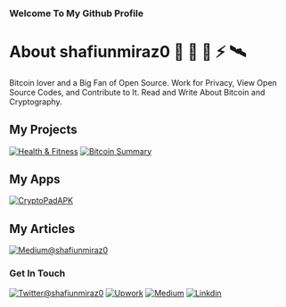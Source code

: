 ### Welcome To My Github Profile

# About shafiunmiraz0 🍊 🍔 🔑 ⚡ 🛰️

Bitcoin lover and a Big Fan of Open Source. Work for Privacy, View Open Source Codes, and Contribute to It. Read and Write About Bitcoin and Cryptography.

## My Projects
[![Health & Fitness](https://img.shields.io/badge/Mobile%20App-Health%20%26%20Fitness-green)]()
[![Bitcoin Summary](https://img.shields.io/badge/Bitcoin-Summary-orange)]()

## My Apps
[![CryptoPadAPK](https://img.shields.io/badge/CryptoPad-APK-a38907?style=plastic&logo=data%3Aimage%2Fpng%3Bbase64%2CiVBORw0KGgoAAAANSUhEUgAAACAAAAAgCAYAAABzenr0AAAABHNCSVQICAgIfAhkiAAAAAlwSFlzAAAA7AAAAOwBeShxvQAAABl0RVh0U29mdHdhcmUAd3d3Lmlua3NjYXBlLm9yZ5vuPBoAAAWYSURBVFiFrZdrbFRFFMd%2Fs%2B3aboulVTBYykseVRqNNtEAaaXSVkREQekS%2B9SQYsQ%2BqMSQCCSlQgMaTdoo0VIhbgtSCiLyUHCLqK0xfpD0wxJEQYWArSaw9E237fhh5nbvLndLMU6ymZmdM%2Bf%2FP%2BfMnDlXyPJyW0fKhWyAmHTXbiGQ%2FD8tGsgApgMS%2BA1wA71mIVtHyoVsCXUS6jqaCrKDtXjdeZVed36X152%2FZZTAAngD%2BANYDUwEEoAS4E%2BgVMsAEG7eebTl0gMW%2Boq1NcXA%2BluA24E9wHhgDnA%2BaD0R2AkkAy8B0haT7totELlHmy9uzik%2FWQikBW2q9vmG%2BpGi2gIwGSjSwHZgnzbqSQ0%2BA3gFKASmAb8A6cBMlCduamlAuwUJq3PxiJb9Djho%2Btn1ejHQBnwI1OhxgckTfwOO0ZKwIlCqwaM1cLseA6wDzgKTTPLTNYlpeu4GFlsRsCLRZRrbgUqtTGpwg8RB4E0NHm%2BhtwYVDoB3gddtIQicAlYADRr4GT3ORMX5IeBRYLImVA%2Fk6r0bgYXAFQu9Q%2FhvgBwej3DV0vB7IlMrMOKcA2TrsWG92RP2IF2TUF67T8%2B%2F1oaB153f6XXny%2FZjOTc0M4nf7QaJb0IoZhQk4lFhKdLzGahDGGXkgWqgJMIeXgVsMFnfgHLtGcALOK8cXmV3RN9YxJCcgRSSMM73dke445fUOFHhMcJRr%2BdrgOPALuB94A5ULtgK9AxnpBAtU28%2BlJTEiuaqvGKB2ADEBsl5pRQVKWs%2B%2BcDjoUH%2FZ5BYBFSgDq6RK3yoMyZHImAI26dOZfnp2rxagcgxCwwMSgYGh%2Bjo9nFPXCQS6lNKXSs9HvYCERrEZRrXab0vADcAQt0CAxxg2enavNeswAsrv%2BfhvINsc7UCICC3uTpvtQbr14B5emyk5WUGuN4zIrjzyuFV9ihH32VMbjfAe%2FoGAHBEhhE%2FLpqSFUlMuMtxrTOqd%2BKkeY0DJj1GOACcqBAQygPlmoQT8EVG9aZbgTe3trFr4%2BO4yudzqb2bM79fI%2B7OOwDiYrqjFmgQJ4F54m7gVTOYFYGXtVCWErAlWlmenDiO1e%2B00NnjY3xsJEtSJxNhDwNgSEhjTxbqSV4KfAncD3xrBgt4jk1NoPO%2FlENS6EhtP3CG5tY2WuufJyxM8HTZcRKzGpmffC8vZk7375bCeDuMvg04gMqwrbfywE5gO7Bf6eKcsXCxrYuBQRlg%2Bbaix%2FhsawZRkX5bbAzv2a917QSqgsFDEdiEit8%2BwN7X42hCJSGKnUn87FpKS2s7s5Y30tc%2FGGi5alc7ontOEnjnyy1wQhIwDg%2FAvvglNT4pRQXAlAlj8A1Ink2dwl%2FHsvn87UyiHYFRFIhNphvwnPaAjxDtVonoBOBVWTD%2FY%2BF%2F8UIok655pXWFOhvGorJfPSovnAL18IEoAapiM1zrQyUigFRgNjDW46EhpdS1UgpZBlyzkL0qEKVB4LPxp9wj6EfO55Nr8deYw7dgDjBPC55D1W17gOXAj8AJj4eGuPQ656Ufsj4a2%2BNIH5RiJkCYkL9ej%2BptCnL7Qg3eoAmMGXar3bYFKDHXmHNQz%2B0O3a%2FTfYpeX6DnJxndc5yJv4ZIw7rGDGhrUaUSWrALKNPzdK0gNQgkVEFiD9JjjEckMStIwNgQ7AmzpUdQ5dhkPbbyjLmQHZFEAipTmRcNC8os5O3AZuCy%2Fm22AA8mMCKJItRdfVD%2FgjfMsmI9UvO68yr%2F%2BSq336rGtAnRvvetBZuvu%2FNzpUSEA53AhCBgUPf2C1Th%2BN7tURDF9nBh5%2BbPuVN7Kp7Y8dTchPUS6GgqkDagEfXRsAnljb2o61OLulLNtwcOqBqzy%2BpzbtHchLMBVHXvQKXfaOCQ7hcDLcBP%2F4FAyCYloqOpIBspZUyG69N%2FAf%2BcDG4FV4%2FCAAAAAElFTkSuQmCC)](https://github.com/shafiunmiraz0/CryptoPad)

## My Articles
[![Medium@shafiunmiraz0](https://img.shields.io/badge/Bitcoin-Summary-f26e1d?style=flat&logo=medium)](https://medium.com/@shafiunmiraz0)

### Get In Touch

[![Twitter@shafiunmiraz0](https://img.shields.io/badge/Follow-Me-1DA1F2?style=plastic&logo=twitter)](https://twitter.com/shafiunmiraz0)
[![Upwork](https://img.shields.io/badge/Hire-Me-6FDA44&?style=plastic&logo=upwork)](https://www.upwork.com/o/profiles/users/~01403a10ba0dff5635/)
[![Medium](https://img.shields.io/badge/Follow-Me-14161A?style=plastic&logo=medium)](https://medium.com/@shafiunmiraz0)
[![Linkdin](https://img.shields.io/badge/Connect-Me-1DA1F2?style=plastic&logo=linkedin)](https://www.linkedin.com/in/shafiunmiraz0?lipi=urn%3Ali%3Apage%3Ad_flagship3_profile_view_base_contact_details%3Bne4yOxyDRcShqSgYrVLHjQ%3D%3D)


